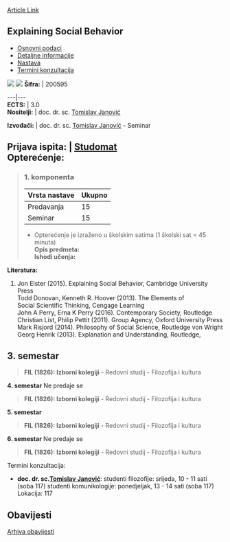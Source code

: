 [Article Link](https://www.fhs.hr/predmet/esb_b)

## Explaining Social Behavior
  * [Osnovni podaci](https://www.fhs.hr/predmet/esb_b#v1id-523738_551201_1_0 "Osnovni podaci")
  * [Detaljne informacije](https://www.fhs.hr/predmet/esb_b#v1id-523738_551201_1_1 "Detaljne informacije")
  * [Nastava](https://www.fhs.hr/predmet/esb_b#v1id-523738_551201_1_2 "Nastava")
  * [Termini konzultacija](https://www.fhs.hr/predmet/esb_b#v1id-523738_551201_1_3 "Termini konzultacija")


[![](https://www.fhs.hr/img/flags/gif/hr.gif)](https://www.fhs.hr/predmet/esb_b) [![](https://www.fhs.hr/img/flags/gif/gb.gif)](https://www.fhs.hr/en/course/esb_b)
**Šifra:** |  200595  
  
---|---  
**ECTS:** |  3.0   
**Nositelji:** |  doc. dr. sc. [Tomislav Janović](https://www.fhs.hr/djelatnik/tomislav.janovic)   
  
**Izvođači:** |  doc. dr. sc. [Tomislav Janović](https://www.fhs.hr/djelatnik/tomislav.janovic) - Seminar  
  
**Prijava ispita:** |  [Studomat](http://www.isvu.hr/studomat)  
**Opterećenje:**  
---  
> ### 1. komponenta
> | Vrsta nastave | Ukupno  
> ---|---  
> Predavanja | 15  
> Seminar | 15  
> * Opterećenje je izraženo u školskim satima (1 školski sat = 45 minuta)   
**Opis predmeta:**  
> **Ishodi učenja:**  

  
**Literatura:**  
  1. Jon Elster (2015). Explaining Social Behavior, Cambridge University Press  
Todd Donovan, Kenneth R. Hoover (2013). The Elements of  
Social Scientific Thinking, Cengage Learning  
John A Perry, Erna K Perry (2016). Contemporary Society, Routledge  
Christian List, Philip Pettit (2011). Group Agency, Oxford University Press  
Mark Risjord (2014). Philosophy of Social Science, Routledge von Wright Georg Henrik (2013). Explanation and Understanding, Routledge, 

  
**3. semestar**  
---  
> **FIL (1826): Izborni kolegiji** - Redovni studij - Filozofija i kultura  
>   
  
**4. semestar** Ne predaje se  
> **FIL (1826): Izborni kolegiji** - Redovni studij - Filozofija i kultura  
>   
  
**5. semestar**  
> **FIL (1826): Izborni kolegiji** - Redovni studij - Filozofija i kultura  
>   
  
**6. semestar** Ne predaje se  
> **FIL (1826): Izborni kolegiji** - Redovni studij - Filozofija i kultura  
>   
Termini konzultacija: 
  * **doc. dr. sc.[Tomislav Janović](https://www.fhs.hr/djelatnik/tomislav.janovic)**: 
studenti filozofije: srijeda, 10 - 11 sati (soba 117)
studenti komunikologije: ponedjeljak, 13 - 14 sati (soba 117)
Lokacija: 117 


## Obavijesti
[Arhiva obavijesti](https://www.fhs.hr/predmet/esb_b?@=2183n#news_115899 "Arhiva obavijesti")

